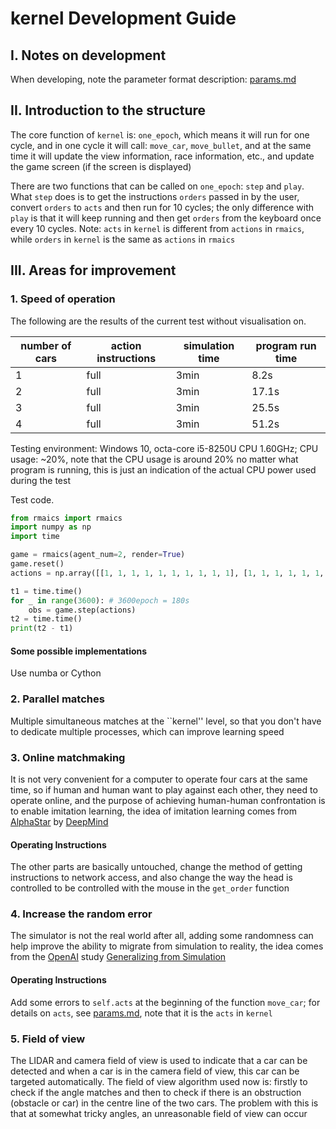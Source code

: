 # kernel Development Guide

## I. Notes on development

When developing, note the parameter format description: [params.md](./params.md)

## II. Introduction to the structure

The core function of `kernel` is: `one_epoch`, which means it will run for one cycle, and in one cycle it will call: `move_car`, `move_bullet`, and at the same time it will update the view information, race information, etc., and update the game screen (if the screen is displayed)

There are two functions that can be called on `one_epoch`: `step` and `play`. What `step` does is to get the instructions `orders` passed in by the user, convert `orders` to `acts` and then run for 10 cycles; the only difference with `play` is that it will keep running and then get `orders` from the keyboard once every 10 cycles. Note: `acts` in `kernel` is different from `actions` in `rmaics`, while `orders` in `kernel` is the same as `actions` in `rmaics`

## III. Areas for improvement

### 1. Speed of operation

The following are the results of the current test without visualisation on.

|number of cars|action instructions|simulation time|program run time|
|-|-|-|-|
|1|full|3min|8.2s|
|2|full|3min|17.1s|
|3|full|3min|25.5s|
|4|full|3min|51.2s|

Testing environment: Windows 10, octa-core i5-8250U CPU 1.60GHz; CPU usage: ~20%, note that the CPU usage is around 20% no matter what program is running, this is just an indication of the actual CPU power used during the test

Test code.

```python
from rmaics import rmaics
import numpy as np
import time

game = rmaics(agent_num=2, render=True)
game.reset()
actions = np.array([[1, 1, 1, 1, 1, 1, 1, 1, 1, 1], [1, 1, 1, 1, 1, 1, 1, 1, 1]])

t1 = time.time()
for _ in range(3600): # 3600epoch = 180s
    obs = game.step(actions)
t2 = time.time()
print(t2 - t1)
```

#### Some possible implementations

Use numba or Cython

### 2. Parallel matches

Multiple simultaneous matches at the ``kernel'' level, so that you don't have to dedicate multiple processes, which can improve learning speed

### 3. Online matchmaking

It is not very convenient for a computer to operate four cars at the same time, so if human and human want to play against each other, they need to operate online, and the purpose of achieving human-human confrontation is to enable imitation learning, the idea of imitation learning comes from [AlphaStar](https://www.deepmind.com/blog/alphastar-mastering-the-real-time-strategy-game-starcraft-ii) by [DeepMind](https://deepmind.com/) 

#### Operating Instructions

The other parts are basically untouched, change the method of getting instructions to network access, and also change the way the head is controlled to be controlled with the mouse in the `get_order` function

### 4. Increase the random error

The simulator is not the real world after all, adding some randomness can help improve the ability to migrate from simulation to reality, the idea comes from the [OpenAI](https://openai.com/) study [Generalizing from Simulation](https://blog.openai.com/generalizing-from-simulation/)

#### Operating Instructions

Add some errors to `self.acts` at the beginning of the function `move_car`; for details on `acts`, see [params.md](./params.md), note that it is the `acts` in `kernel`

### 5. Field of view

The LIDAR and camera field of view is used to indicate that a car can be detected and when a car is in the camera field of view, this car can be targeted automatically. The field of view algorithm used now is: firstly to check if the angle matches and then to check if there is an obstruction (obstacle or car) in the centre line of the two cars. The problem with this is that at somewhat tricky angles, an unreasonable field of view can occur

